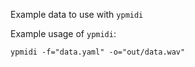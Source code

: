 Example data to use with `ypmidi`

Example usage of `ypmidi`:
```
ypmidi -f="data.yaml" -o="out/data.wav"
```
